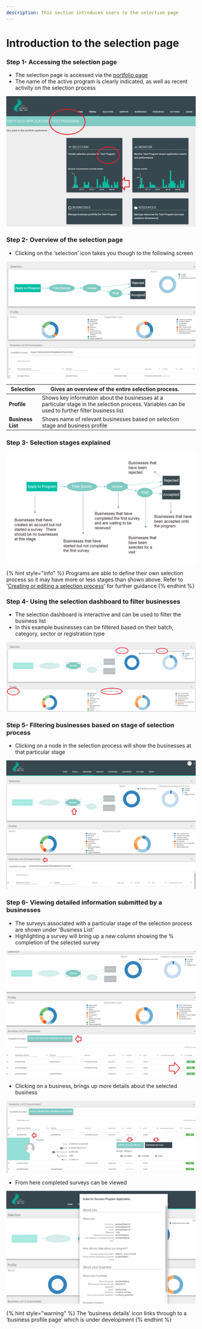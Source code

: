 ```yaml
---
description: This section introduces users to the selection page
---
```


# Introduction to the selection page

### Step 1- Accessing the selection page

* The selection page is accessed via the [portfolio page](https://docs.preignition.org/~/edit/primary/program-users/introduction-to-the-portfolio-page)
* The name of the active program is clearly indicated, as well as recent activity on the selection process

![Showing the portfolio page for a &apos;Test Program&apos;](../.gitbook/assets/image%20%2819%29.png)

### Step 2- Overview of the selection page

* Clicking on the ‘selection’ icon takes you though to the following screen

![](../.gitbook/assets/image%20%2838%29.png)

| **Selection** | Gives an overview of the entire selection process.   |  |
| --- | --- | --- |
| **Profile** | Shows key information about the businesses at a particular stage in the selection process.  Variables can be used to further filter business list |  |
| **Business List** | Shows name of relevant businesses based on selection stage and business profile |  |

### Step 3- Selection stages explained

![](../.gitbook/assets/image%20%2816%29.png)

{% hint style="info" %}
Programs are able to define their own selection process so it may have more or less stages than shown above.   Refer to '[Creating or editing a selection process](https://docs.preignition.org/~/edit/primary/creating-or-editing-a-selection-process)' for further guidance 
{% endhint %}

### Step 4- Using the selection dashboard to filter businesses

* The selection dashboard is interactive and can be used to filter the business list
* In this example businesses can be filtered based on their batch, category, sector or registration type

![](../.gitbook/assets/image%20%2832%29.png)



### Step 5- Filtering businesses based on stage of selection process

* Clicking on a node in the selection process will show the businesses at that particular stage

![In this example 29 businesses have completed the first survey and are waiting to be reviewed](../.gitbook/assets/image%20%281%29.png)

### Step 6- Viewing detailed information submitted by a businesses

*  The surveys associated with a particular stage of the selection process are shown under 'Business List'
*  Highlighting a survey will bring up a new column showing the % completion of the selected survey

![As expected at the review stage, all surveys are 100% complete](../.gitbook/assets/image%20%2839%29.png)

* Clicking on a business, brings up more details about the selected business

![](../.gitbook/assets/image%20%2813%29.png)

* From here completed surveys can be viewed

![](../.gitbook/assets/image%20%282%29.png)

{% hint style="warning" %}
The ‘business details’ icon links through to a ‘business profile page’ which is under development
{% endhint %}

